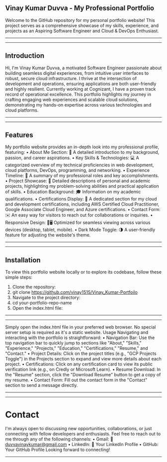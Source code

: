 ## Vinay Kumar Duvva - My Professional Portfolio

Welcome to the GitHub repository for my personal portfolio website! This project serves as a comprehensive showcase of my skills, experience, and projects as an Aspiring Software Engineer and Cloud & DevOps Enthusiast.

---

---
## Introduction

Hi, I'm Vinay Kumar Duvva, a motivated Software Engineer passionate about building seamless digital experiences, from intuitive user interfaces to robust, secure cloud infrastructure. I thrive at the intersection of development and operations, ensuring applications are both user-friendly and highly resilient.
Currently working at Cognizant, I have a proven track record of operational excellence. This portfolio highlights my journey in crafting engaging web experiences and scalable cloud solutions, demonstrating my hands-on expertise across various technologies and cloud platforms.

---

---
## Features

My portfolio website provides an in-depth look into my professional profile, featuring:
•	About Me Section: 👤 A detailed introduction to my background, passion, and career aspirations.
•	Key Skills & Technologies: 💻 A categorized overview of my technical proficiencies in web development, cloud platforms, DevOps, programming, and networking.
•	Experience Timeline: 💼 A summary of my professional roles and key accomplishments.
•	Project Showcase: 🚀 Detailed descriptions of personal and academic projects, highlighting my problem-solving abilities and practical application of skills.
•	Education Background: 🎓 Information on my academic qualifications.
•	Certifications Display: 🏅 A dedicated section for my cloud and development certifications, including AWS Certified Cloud Practitioner, Google Associate Cloud Engineer, and Azure certifications.
•	Contact Form: ✉️ An easy way for visitors to reach out for collaborations or inquiries.
•	Responsive Design: 📱🖥️ Optimized for seamless viewing across various devices (desktop, tablet, mobile).
•	Dark Mode Toggle: 🌗 A user-friendly feature for adjusting the website's theme.

---

---
## Installation
To view this portfolio website locally or to explore its codebase, follow these simple steps:
1.	Clone the repository:
2.	git clone https://github.com/vinay1515/Vinay_Kumar-Portfoilo
3.	Navigate to the project directory:
4.	cd your-portfolio-repo-name
5.	Open the index.html file:

---- 

----
Simply open the index.html file in your preferred web browser. No special server setup is required as it's a static website.
Usage
Navigating and interacting with the portfolio is straightforward:
•	Navigation Bar: Use the top navigation bar to quickly jump to sections like "About," "Skills," "Experience," "Projects," "Education," "Certifications," "Resume," and "Contact."
•	Project Details: Click on the project titles (e.g., "GCP Projects Toggle") in the Projects section to expand and view more details about each project.
•	Certifications: Click on any certification card to view its public verification link (e.g., on Credly or Microsoft Learn).
•	Resume Download: In the "Resume" section, click the "Download Resume" button to get a copy of my resume.
•	Contact Form: Fill out the contact form in the "Contact" section to send a message directly.


---

---
# Contact
I'm always open to discussing new opportunities, collaborations, or just connecting with fellow developers and enthusiasts. Feel free to reach out to me through any of the following channels:
•	Gmail: 📧 duvvavinaykumar@gmail.com
•	LinkedIn: 🔗 Your LinkedIn Profile
•	GitHub: Your GitHub Profile
Looking forward to connecting!

---